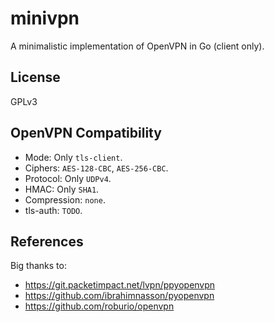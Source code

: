 # minivpn

A minimalistic implementation of OpenVPN in Go (client only).

## License

GPLv3

## OpenVPN Compatibility

* Mode: Only `tls-client`.
* Ciphers: `AES-128-CBC`, `AES-256-CBC`.
* Protocol: Only `UDPv4`.
* HMAC: Only `SHA1`.
* Compression: `none`.
* tls-auth: `TODO`.

## References

Big thanks to:

* https://git.packetimpact.net/lvpn/ppyopenvpn
* https://github.com/ibrahimnasson/pyopenvpn
* https://github.com/roburio/openvpn
